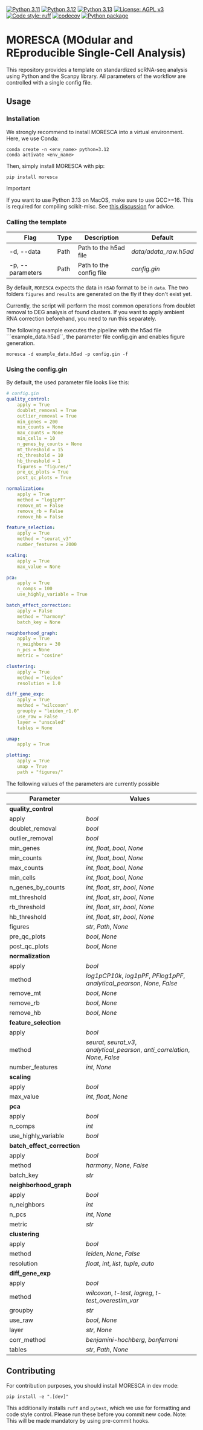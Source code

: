 [![Python 3.11](https://img.shields.io/badge/python-3.11-blue.svg)](https://www.python.org/downloads/release/python-3119/)
[![Python 3.12](https://img.shields.io/badge/python-3.12-blue.svg)](https://www.python.org/downloads/release/python-3128/)
[![Python 3.13](https://img.shields.io/badge/python-3.13-blue.svg)](https://www.python.org/downloads/release/python-3130/)
[![License: AGPL v3](https://img.shields.io/badge/License-AGPL%20v3-blue.svg)](https://www.gnu.org/licenses/agpl-3.0)
[![Code style: ruff](https://img.shields.io/badge/code%20style-ruff-red)](https://github.com/astral-sh/ruff)
[![codecov](https://codecov.io/gh/claassenlab/MORESCA/branch/main/graph/badge.svg?token=WHUCNFSPJF)](https://codecov.io/gh/claassenlab/MORESCA)
[![Python package](https://github.com/claassenlab/MORESCA/actions/workflows/python-package.yml/badge.svg)](https://github.com/claassenlab/MORESCA/actions/workflows/python-package.yml)


# MORESCA (MOdular and REproducible Single-Cell Analysis)

This repository provides a template  on standardized scRNA-seq analysis using Python and the Scanpy library. All parameters of the workflow are controlled with a single config file.

## Usage

### Installation

We strongly recommend to install MORESCA into a virtual environment. Here, we use Conda:

    conda create -n <env_name> python=3.12
    conda activate <env_name>

Then, simply install MORESCA with pip:

    pip install moresca

> [!IMPORTANT]
> If you want to use Python 3.13 on MacOS, make sure to use GCC>=16. This is required for compiling scikit-misc. See [this discussion](https://stackoverflow.com/questions/48174684/fortran-codes-wont-compile-on-mac-with-gfortran) for advice.

### Calling the template

| Flag | Type | Description | Default |
| - | -  | - | - |
| -d, --data | Path | Path to the h5ad file | *data/adata_raw.h5ad*
| -p, --parameters | Path | Path to the config file | *config.gin* |

By default, ```MORESCA``` expects the data in ```H5AD``` format to be in ```data```. The two folders ```figures``` and ```results``` are generated on the fly if they don't exist yet.

Currently, the script will perform the most common operations from doublet removal to DEG analysis of found clusters. If you want to apply ambient RNA correction beforehand, you need to run this separately.

The following example executes the pipeline with the h5ad file ```example_data.h5ad``, the parameter file config.gin and enables figure generation.

```moresca -d example_data.h5ad -p config.gin -f```

### Using the config.gin

By default, the used parameter file looks like this:

``` yml
# config.gin
quality_control:
    apply = True
    doublet_removal = True
    outlier_removal = True
    min_genes = 200
    min_counts = None
    max_counts = None
    min_cells = 10
    n_genes_by_counts = None
    mt_threshold = 15
    rb_threshold = 10
    hb_threshold = 1
    figures = "figures/"
    pre_qc_plots = True
    post_qc_plots = True

normalization:
    apply = True
    method = "log1pPF"
    remove_mt = False
    remove_rb = False
    remove_hb = False

feature_selection:
    apply = True
    method = "seurat_v3"
    number_features = 2000

scaling:
    apply = True
    max_value = None

pca:
    apply = True
    n_comps = 100
    use_highly_variable = True

batch_effect_correction:
    apply = False
    method = "harmony"
    batch_key = None

neighborhood_graph:
    apply = True
    n_neighbors = 30
    n_pcs = None
    metric = "cosine"

clustering:
    apply = True
    method = "leiden"
    resolution = 1.0

diff_gene_exp:
    apply = True
    method = "wilcoxon"
    groupby = "leiden_r1.0"
    use_raw = False
    layer = "unscaled"
    tables = None

umap:
    apply = True

plotting:
    apply = True
    umap = True
    path = "figures/"
  ```

The following values of the parameters are currently possible

| Parameter | Values |
| - | - |
| **quality_control** | |
| apply | *bool* |
| doublet_removal | *bool* |
| outlier_removal | *bool* |
| min_genes | *int*, *float*, *bool*, *None* |
| min_counts | *int*, *float*, *bool*, *None* |
| max_counts | *int*, *float*, *bool*, *None* |
| min_cells | *int*, *float*, *bool*, *None* |
| n_genes_by_counts | *int*, *float*, *str*, *bool*, *None* |
| mt_threshold | *int*, *float*, *str*, *bool*, *None* |
| rb_threshold | *int*, *float*, *str*, *bool*, *None* |
| hb_threshold | *int*, *float*, *str*, *bool*, *None* |
| figures | *str*, *Path*, *None* |
| pre_qc_plots | *bool*, *None* |
| post_qc_plots | *bool*, *None* |
| **normalization** | |
| apply | *bool* |
| method | *log1pCP10k*, *log1pPF*, *PFlog1pPF*, *analytical_pearson*, *None*, *False* |
| remove_mt | *bool*, *None* |
| remove_rb | *bool*, *None* |
| remove_hb | *bool*, *None* |
| **feature_selection** | |
| apply | *bool* |
| method | *seurat*, *seurat_v3*, *analytical_pearson*, *anti_correlation*, *None*, *False* |
| number_features | *int*, *None* |
| **scaling** | |
| apply | *bool* |
| max_value | *int*, *float*, *None* |
| **pca** | |
| apply | *bool* |
| n_comps | *int* |
| use_highly_variable | *bool* |
| **batch_effect_correction** | |
| apply | *bool* |
| method | *harmony*, *None*, *False* |
| batch_key | *str* |
| **neighborhood_graph** | |
| apply | *bool* |
| n_neighbors | *int* |
| n_pcs | *int*, *None* |
| metric | *str* |
| **clustering** | |
| apply | *bool* |
| method | *leiden*, *None*, *False* |
| resolution | *float*, *int*, *list*, *tuple*, *auto* |
| **diff_gene_exp** | |
| apply | *bool* |
| method | *wilcoxon*, *t-test*, *logreg*, *t-test_overestim_var* |
| groupby | *str* |
| use_raw | *bool*, *None* |
| layer | *str*, *None* |
| corr_method | *benjamini-hochberg*, *bonferroni* |
| tables | *str*, *Path*, *None* |

## Contributing

For contribution purposes, you should install MORESCA in dev mode:

    pip install -e ".[dev]"

This additionally installs `ruff` and `pytest`, which we use for formatting and code style control. Please run these before you commit new code.
Note: This will be made mandatory by using pre-commit hooks.
